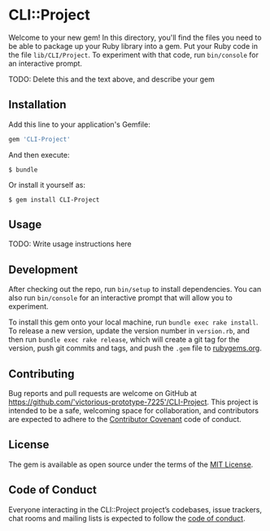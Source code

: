 # CLI::Project

Welcome to your new gem! In this directory, you'll find the files you need to be able to package up your Ruby library into a gem. Put your Ruby code in the file `lib/CLI/Project`. To experiment with that code, run `bin/console` for an interactive prompt.

TODO: Delete this and the text above, and describe your gem

## Installation

Add this line to your application's Gemfile:

```ruby
gem 'CLI-Project'
```

And then execute:

    $ bundle

Or install it yourself as:

    $ gem install CLI-Project

## Usage

TODO: Write usage instructions here

## Development

After checking out the repo, run `bin/setup` to install dependencies. You can also run `bin/console` for an interactive prompt that will allow you to experiment.

To install this gem onto your local machine, run `bundle exec rake install`. To release a new version, update the version number in `version.rb`, and then run `bundle exec rake release`, which will create a git tag for the version, push git commits and tags, and push the `.gem` file to [rubygems.org](https://rubygems.org).

## Contributing

Bug reports and pull requests are welcome on GitHub at https://github.com/'victorious-prototype-7225'/CLI-Project. This project is intended to be a safe, welcoming space for collaboration, and contributors are expected to adhere to the [Contributor Covenant](http://contributor-covenant.org) code of conduct.

## License

The gem is available as open source under the terms of the [MIT License](https://opensource.org/licenses/MIT).

## Code of Conduct

Everyone interacting in the CLI::Project project’s codebases, issue trackers, chat rooms and mailing lists is expected to follow the [code of conduct](https://github.com/'victorious-prototype-7225'/CLI-Project/blob/master/CODE_OF_CONDUCT.md).
